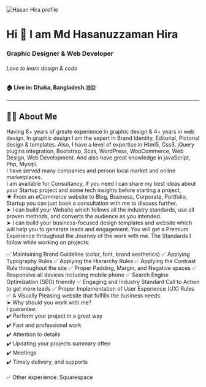 <img src="https://iili.io/7i0b1I.jpg" alt="Hasan Hira profile" />

<!-- Intro part -->
# Hi 👋 I am Md Hasanuzzaman Hira #
### Graphic Designer &amp; Web Developer ###
###### Love to learn design &amp; code ######
#### 🏠 Live in: Dhaka, Bangladesh.🇧🇩 ####
---
## 👨‍💻 About Me ##
Having 8+ years of greate experience in graphic design &amp; 4+ years in web design, In graphic design I am the expert in Brand Identity, Editorial, Pictorial design &amp; templates. Also, I have a level of expertise in Html5, Css3, jQuery plugins integration, Bootstrap, Scss, WordPress, WooCommerce, Web Design, Web Development. And also have great knowledge in javaScript, Php, Mysqli.  
I have served many companies and person local market and online marketplaces.
<br />
I am available for Consultancy, If you need I can share my best ideas about your Startup project and some tech insights before starting a project,  
★ From an eCommerce website to Blog, Business, Corporate, Portfolio, Startup you can just book a consultation with me to discuss further.
<br />
➤ I can build your Website which follows all the industry standards, use all proven methods, and converts the audience as you intended.
<br />
➤ I can build your business-focused design templates and website which will help you to generate leads and engagement. You will get a Premium Experience throughout the Journey of the work with me. The Standards I follow while working on projects:  

✅ Maintaining Brand Guideline (color, font, brand aesthetics)
✅ Applying Typography Rules
✅ Applying the Hierarchy Rules
✅ Applying the Contrast Rule throughout the site
✅ Proper Padding, Margin, and Negative spaces
✅ Responsive all devices including mobile phone
✅ Search Engine Optimization (SEO) friendly
✅ Engaging and Industry Standard Call to Action to get more leads
✅ Proper Implementation of User Experience (UX) Rules
✅ A Visually Pleasing website that fulfills the business needs
<br />
➤ Why should you work with me?  
I guarantee:  
✔️ Perform your project in a great way  
✔️ Fast and professional work  
✔️ Attention to details  
✔️ Updating your projects summary often  
✔️ Meetings  
✔️ Timely delivery, and supports  
<br />
✅ Other experience: Squarespace

<!--
**HasanHira/HasanHira** is a ✨ _special_ ✨ repository because its `README.md` (this file) appears on your GitHub profile.

Here are some ideas to get you started:

- 🔭 I’m currently working on ...
- 🌱 I’m currently learning ...
- 👯 I’m looking to collaborate on ...
- 🤔 I’m looking for help with ...
- 💬 Ask me about ...
- 📫 How to reach me: ...
- 😄 Pronouns: ...
- ⚡ Fun fact: ...
-->
